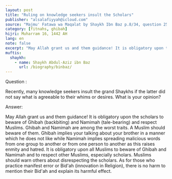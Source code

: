 ```yaml
---
layout: post
title: "Ruling on knowledge seekers insult the Scholars"
publisher: "alsalafiyyah@icloud.com"
source: "Majmu' Fatawa wa Maqalat by Shaykh Ibn Baz p.8/34, question 25"
category: [fitnahs, ghibah]
hijri: Muharram 16, 1442 AH
lang: en
note: false
excerpt: "May Allah grant us and them guidance! It is obligatory upon the scholars to beware of Ghibah (backbiting) and Namimah (tale-bearing) and respect Muslims. Ghibah and Namimah are among the worst traits. A Muslim should beware of them."
muftis:
  shaykh: 
    - name: Shaykh Abdul-Aziz ibn Baz
      url: /biography/binbaz/
---
```


Question : 

Recently, many knowledge seekers insult the grand Shaykhs if the latter did not say what is agreeable to their whims or desires. What is your opinion? 

Answer:

May Allah grant us and them guidance! It is obligatory upon the scholars to beware of Ghibah (backbiting) and Namimah (tale-bearing) and respect Muslims. Ghibah and Namimah are among the worst traits. A Muslim should beware of them. Ghibah implies your talking about your brother in a manner which he does not like while Namimah implies spreading malicious words from one group to another or from one person to another as this raises enmity and hatred. It is obligatory upon all Muslims to beware of Ghibah and Namimah and to respect other Muslims, especially scholars. Muslims should warn others about disrespecting the scholars. As for those who practice manifest error or Bid'ah (innovation in Religion), there is no harm to mention their Bid'ah and explain its harmful effect. 
